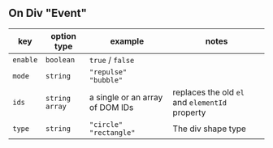 ## On Div "Event"

| key | option type | example | notes |
| --- | --- | --- | --- |
| `enable` | `boolean` | `true` / `false` | |
| `mode` | `string` | `"repulse"` <br /> `"bubble"` | |
| `ids` | `string` <br /> `array` | a single or an array of DOM IDs | replaces the old `el` and `elementId` property |
| `type` | `string` | `"circle"` <br /> `"rectangle"` | The div shape type
